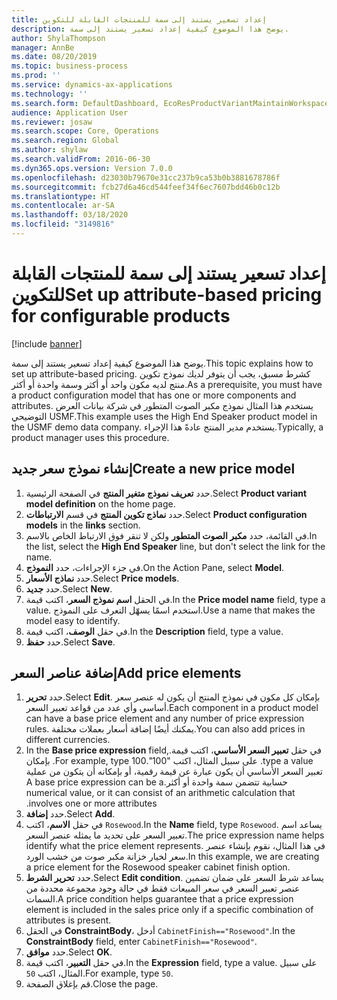 ```yaml
---
title: إعداد تسعير يستند إلى سمة للمنتجات القابلة للتكوين
description: يوضح هذا الموضوع كيفية إعداد تسعير يستند إلى سمة.
author: ShylaThompson
manager: AnnBe
ms.date: 08/20/2019
ms.topic: business-process
ms.prod: ''
ms.service: dynamics-ax-applications
ms.technology: ''
ms.search.form: DefaultDashboard, EcoResProductVariantMaintainWorkspace, PCProductConfigurationModelListPage, PCPriceModelList, PCPriceModel, PCConstraintEditor
audience: Application User
ms.reviewer: josaw
ms.search.scope: Core, Operations
ms.search.region: Global
ms.author: shylaw
ms.search.validFrom: 2016-06-30
ms.dyn365.ops.version: Version 7.0.0
ms.openlocfilehash: d23030b79670e31cc237b9ca53b0b3881678786f
ms.sourcegitcommit: fcb27d6a46cd544feef34f6ec7607bdd46b0c12b
ms.translationtype: HT
ms.contentlocale: ar-SA
ms.lasthandoff: 03/18/2020
ms.locfileid: "3149816"
---
```

# <a name="set-up-attribute-based-pricing-for-configurable-products"></a><span data-ttu-id="1a83e-103">إعداد تسعير يستند إلى سمة للمنتجات القابلة للتكوين</span><span class="sxs-lookup"><span data-stu-id="1a83e-103">Set up attribute-based pricing for configurable products</span></span>

[!include [banner](../../includes/banner.md)]

<span data-ttu-id="1a83e-104">يوضح هذا الموضوع كيفية إعداد تسعير يستند إلى سمة.</span><span class="sxs-lookup"><span data-stu-id="1a83e-104">This topic explains how to set up attribute-based pricing.</span></span> <span data-ttu-id="1a83e-105">كشرط مسبق، يجب أن يتوفر لديك نموذج تكوين منتج لديه مكون واحد أو أكثر وسمة واحدة أو أكثر.</span><span class="sxs-lookup"><span data-stu-id="1a83e-105">As a prerequisite, you must have a product configuration model that has one or more components and attributes.</span></span> <span data-ttu-id="1a83e-106">يستخدم هذا المثال نموذج مكبر الصوت المتطور في شركة بيانات العرض التوضيحي USMF.</span><span class="sxs-lookup"><span data-stu-id="1a83e-106">This example uses the High End Speaker product model in the USMF demo data company.</span></span> <span data-ttu-id="1a83e-107">يستخدم مدير المنتج عادةً هذا الإجراء.</span><span class="sxs-lookup"><span data-stu-id="1a83e-107">Typically, a product manager uses this procedure.</span></span>


## <a name="create-a-new-price-model"></a><span data-ttu-id="1a83e-108">إنشاء نموذج سعر جديد</span><span class="sxs-lookup"><span data-stu-id="1a83e-108">Create a new price model</span></span>
1. <span data-ttu-id="1a83e-109">حدد **تعريف نموذج متغير المنتج‬** في الصفحة الرئيسية.</span><span class="sxs-lookup"><span data-stu-id="1a83e-109">Select **Product variant model definition** on the home page.</span></span>
2. <span data-ttu-id="1a83e-110">حدد **نماذج تكوين المنتج** في قسم **الارتباطات**.</span><span class="sxs-lookup"><span data-stu-id="1a83e-110">Select **Product configuration models** in the **links** section.</span></span>
3. <span data-ttu-id="1a83e-111">في القائمة، حدد **مكبر الصوت المتطور** ولكن لا تنقر فوق الارتباط الخاص بالاسم.</span><span class="sxs-lookup"><span data-stu-id="1a83e-111">In the list, select the **High End Speaker** line, but don't select the link for the name.</span></span>
4. <span data-ttu-id="1a83e-112">في جزء الإجراءات، حدد **النموذج**.</span><span class="sxs-lookup"><span data-stu-id="1a83e-112">On the Action Pane, select **Model**.</span></span>
5. <span data-ttu-id="1a83e-113">حدد **نماذج الأسعار**.</span><span class="sxs-lookup"><span data-stu-id="1a83e-113">Select **Price models**.</span></span>
6. <span data-ttu-id="1a83e-114">حدد **جديد**.</span><span class="sxs-lookup"><span data-stu-id="1a83e-114">Select **New**.</span></span>
7. <span data-ttu-id="1a83e-115">في الحقل **اسم نموذج السعر**، اكتب قيمة.</span><span class="sxs-lookup"><span data-stu-id="1a83e-115">In the **Price model name** field, type a value.</span></span> <span data-ttu-id="1a83e-116">استخدم اسمًا يسهّل التعرف على النموذج.</span><span class="sxs-lookup"><span data-stu-id="1a83e-116">Use a name that makes the model easy to identify.</span></span>  
8. <span data-ttu-id="1a83e-117">في حقل **الوصف**، اكتب قيمة.</span><span class="sxs-lookup"><span data-stu-id="1a83e-117">In the **Description** field, type a value.</span></span>
9. <span data-ttu-id="1a83e-118">حدد **حفظ**.</span><span class="sxs-lookup"><span data-stu-id="1a83e-118">Select **Save**.</span></span>

## <a name="add-price-elements"></a><span data-ttu-id="1a83e-119">إضافة عناصر السعر</span><span class="sxs-lookup"><span data-stu-id="1a83e-119">Add price elements</span></span>
1. <span data-ttu-id="1a83e-120">حدد **تحرير**.</span><span class="sxs-lookup"><span data-stu-id="1a83e-120">Select **Edit**.</span></span> <span data-ttu-id="1a83e-121">بإمكان كل مكون في نموذج المنتج أن يكون له عنصر سعر أساسي وأي عدد من قواعد تعبير السعر.</span><span class="sxs-lookup"><span data-stu-id="1a83e-121">Each component in a product model can have a base price element and any number of price expression rules.</span></span> <span data-ttu-id="1a83e-122">يمكنك أيضًا إضافة أسعار بعملات مختلفة.</span><span class="sxs-lookup"><span data-stu-id="1a83e-122">You can also add prices in different currencies.</span></span>  
2. <span data-ttu-id="1a83e-123">في حقل **‏‫تعبير السعر الأساسي**، اكتب قيمة.</span><span class="sxs-lookup"><span data-stu-id="1a83e-123">In the **Base price expression** field, type a value.</span></span> <span data-ttu-id="1a83e-124">على سبيل المثال، اكتب "100".</span><span class="sxs-lookup"><span data-stu-id="1a83e-124">For example, type 100.</span></span> <span data-ttu-id="1a83e-125">بإمكان تعبير السعر الأساسي أن يكون عبارة عن قيمة رقمية، أو بإمكانه أن يتكون من عملية حسابية تتضمن سمة واحدة أو أكثر.</span><span class="sxs-lookup"><span data-stu-id="1a83e-125">A base price expression can be a numerical value, or it can consist of an arithmetic calculation that involves one or more attributes.</span></span>  
3. <span data-ttu-id="1a83e-126">حدد **إضافة**.</span><span class="sxs-lookup"><span data-stu-id="1a83e-126">Select **Add**.</span></span>
4. <span data-ttu-id="1a83e-127">في حقل **الاسم**، اكتب `Rosewood`.</span><span class="sxs-lookup"><span data-stu-id="1a83e-127">In the **Name** field, type `Rosewood`.</span></span> <span data-ttu-id="1a83e-128">يساعد اسم تعبير السعر على تحديد ما يمثله عنصر السعر.</span><span class="sxs-lookup"><span data-stu-id="1a83e-128">The price expression name helps identify what the price element represents.</span></span> <span data-ttu-id="1a83e-129">في هذا المثال، نقوم بإنشاء عنصر سعر لخيار خزانة مكبر صوت من خشب الورد.</span><span class="sxs-lookup"><span data-stu-id="1a83e-129">In this example, we are creating a price element for the Rosewood speaker cabinet finish option.</span></span>  
5. <span data-ttu-id="1a83e-130">حدد **تحرير الشرط**.</span><span class="sxs-lookup"><span data-stu-id="1a83e-130">Select **Edit condition**.</span></span> <span data-ttu-id="1a83e-131">يساعد شرط السعر على ضمان تضمين عنصر تعبير السعر في سعر المبيعات فقط في حالة وجود مجموعة محددة من السمات.</span><span class="sxs-lookup"><span data-stu-id="1a83e-131">A price condition helps guarantee that a price expression element is included in the sales price only if a specific combination of attributes is present.</span></span>  
6. <span data-ttu-id="1a83e-132">في الحقل **ConstraintBody**، أدخل `CabinetFinish=="Rosewood"`.</span><span class="sxs-lookup"><span data-stu-id="1a83e-132">In the **ConstraintBody** field, enter `CabinetFinish=="Rosewood"`.</span></span>
7. <span data-ttu-id="1a83e-133">حدد **موافق**.</span><span class="sxs-lookup"><span data-stu-id="1a83e-133">Select **OK**.</span></span>
8. <span data-ttu-id="1a83e-134">في حقل **التعبير**، اكتب قيمة.</span><span class="sxs-lookup"><span data-stu-id="1a83e-134">In the **Expression** field, type a value.</span></span> <span data-ttu-id="1a83e-135">على سبيل المثال، اكتب `50`.</span><span class="sxs-lookup"><span data-stu-id="1a83e-135">For example, type `50`.</span></span> 
9. <span data-ttu-id="1a83e-136">قم بإغلاق الصفحة.</span><span class="sxs-lookup"><span data-stu-id="1a83e-136">Close the page.</span></span>

